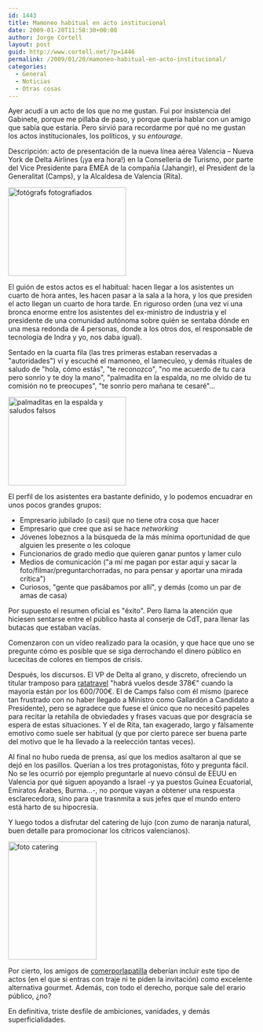 ```yaml
---
id: 1443
title: Mamoneo habitual en acto institucional
date: 2009-01-20T11:58:30+00:00
author: Jorge Cortell
layout: post
guid: http://www.cortell.net/?p=1446
permalink: /2009/01/20/mamoneo-habitual-en-acto-institucional/
categories:
  - General
  - Noticias
  - Otras cosas
---
```

Ayer acudí a un acto de los que no me gustan. Fui por insistencia del Gabinete, porque me pillaba de paso, y porque quería hablar con un amigo que sabía que estaría. Pero sirvió para recordarme por qué no me gustan los actos institucionales, los políticos, y su _entourage_.

Descripción: acto de presentación de la nueva línea aérea Valencia – Nueva York de Delta Airlines (¡ya era hora!) en la Consellería de Turismo, por parte del Vice Presidente para EMEA de la compañía (Jahangir), el President de la Generalitat (Camps), y la Alcaldesa de Valencia (Rita).

<img src="http://farm4.static.flickr.com/3355/3211649713_eb77053697_m.jpg" alt="fotógrafs fotografiados" width="240" height="180" />

El guión de estos actos es el habitual: hacen llegar a los asistentes un cuarto de hora antes, les hacen pasar a la sala a la hora, y los que presiden el acto llegan un cuarto de hora tarde. En riguroso orden (una vez vi una bronca enorme entre los asistentes del ex-ministro de industria y el presidente de una comunidad autónoma sobre quién se sentaba dónde en una mesa redonda de 4 personas, donde a los otros dos, el responsable de tecnología de Indra y yo, nos daba igual).

Sentado en la cuarta fila (las tres primeras estaban reservadas a "autoridades") ví y escuché el mamoneo, el lameculeo, y demás rituales de saludo de "hola, cómo estás", "te reconozco", "no me acuerdo de tu cara pero sonrío y te doy la mano", "palmadita en la espalda, no me olvido de tu comisión no te preocupes", "te sonrío pero mañana te cesaré"...

<img src="http://farm4.static.flickr.com/3500/3212497124_673303c293_m.jpg" alt="palmaditas en la espalda y saludos falsos" width="240" height="180" />

El perfil de los asistentes era bastante definido, y lo podemos encuadrar en unos pocos grandes grupos:

  * Empresario jubilado (o casi) que no tiene otra cosa que hacer
  * Empresario que cree que así se hace _networking_
  * Jóvenes lobeznos a la búsqueda de la más mínima oportunidad de que alguien les presente o les coloque
  * Funcionarios de grado medio que quieren ganar puntos y lamer culo
  * Medios de comunicación ("a mí me pagan por estar aquí y sacar la foto/filmar/preguntarchorradas, no para pensar y aportar una mirada crítica")
  * Curiosos, "gente que pasábamos por allí", y demás (como un par de amas de casa)

Por supuesto el resumen oficial es "éxito". Pero llama la atención que hiciesen sentarse entre el público hasta al conserje de CdT, para llenar las butacas que estaban vacías.

Comenzaron con un vídeo realizado para la ocasión, y que hace que uno se pregunte cómo es posible que se siga derrochando el dinero público en lucecitas de colores en tiempos de crisis.

Después, los discursos. El VP de Delta al grano, y discreto, ofreciendo un titular tramposo para <a title="http://www.ratatravel.es/blog/" href="http://www.ratatravel.es/blog/" target="_blank">ratatravel</a> "habrá vuelos desde 378€" cuando la mayoría están por los 600/700€. El de Camps falso com él mismo (parece tan frustrado con no haber llegado a Ministro como Gallardón a Candidato a Presidente), pero se agradece que fuese el único que no necesitó papeles para recitar la retahíla de obviedades y frases vacuas que por desgracia se espera de estas situaciones. Y el de Rita, tan exagerado, largo y fálsamente emotivo como suele ser habitual (y que por cierto parece ser buena parte del motivo que le ha llevado a la reelección tantas veces).

Al final no hubo rueda de prensa, así que los medios asaltaron al que se dejó en los pasillos. Querían a los tres protagonistas, fóto y pregunta fácil. No se les ocurrió por ejemplo preguntarle al nuevo cónsul de EEUU en Valencia por qué siguen apoyando a Israel -y ya puestos Guinea Ecuatorial, Emiratos Árabes, Burma...-, no porque vayan a obtener una respuesta esclarecedora, sino para que trasnmita a sus jefes que el mundo entero está harto de su hipocresía.

Y luego todos a disfrutar del catering de lujo (con zumo de naranja natural, buen detalle para promocionar los cítricos valencianos).

<img src="http://farm4.static.flickr.com/3326/3211650189_536115ac3c_m.jpg" alt="foto catering" width="180" height="240" />

Por cierto, los amigos de <a title="http://www.comerporlapatilla.com/" href="http://www.comerporlapatilla.com/" target="_blank">comerporlapatilla</a> deberían incluir este tipo de actos (en el que si entras con traje ni te piden la invitación) como excelente alternativa gourmet. Además, con todo el derecho, porque sale del erario público, ¿no?

En definitiva, triste desfile de ambiciones, vanidades, y demás superficialidades.